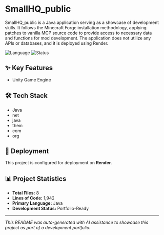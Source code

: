 # SmallHQ_public

SmallHQ_public is a Java application serving as a showcase of development skills. It follows the Minecraft Forge installation methodology, applying patches to vanilla MCP source code to provide access to necessary data and functions for mod development. The application does not utilize any APIs or databases, and it is deployed using Render.

![Language](https://img.shields.io/badge/language-Java-blue)
![Status](https://img.shields.io/badge/status-Portfolio-Ready-green)

## ✨ Key Features

- Unity Game Engine

## 🛠️ Tech Stack

- Java
- net
- java
- them
- com
- org

## 🚀 Deployment

This project is configured for deployment on **Render**.

## 📊 Project Statistics

- **Total Files:** 8
- **Lines of Code:** 1,942
- **Primary Language:** Java
- **Development Status:** Portfolio-Ready

---

*This README was auto-generated with AI assistance to showcase this project as part of a development portfolio.*